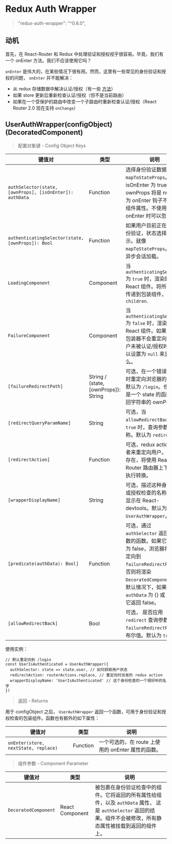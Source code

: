 # Redux Auth Wrapper

> "redux-auth-wrapper": "^0.8.0",

## 动机

首先，在 React-Router 和 Redux 中处理验证和授权视乎很容易。毕竟，我们有一个 onEnter 方法。我们不应该使用它吗？

`onEnter` 是伟大的，在某些情况下很有用。然而，这里有一些常见的身份验证和授权的问题， `onEnter` 并不能解决：

- 从 redux 存储数据中解决认证/授权（有一些 [方法]()）
- 如果 store 更新后重新检查认证/授权（但不是当前路由）
- 如果在一个受保护的路由中改变一个子路由时重新检查认证/授权（React Router 2.0 现在支持 `onChange`）

## UserAuthWrapper(configObject)(DecoratedComponent)

> 配置对象键 - Config Object Keys

键值对 | 类型 | 说明
---|---|---
`authSelector(state, [ownProps], [isOnEnter]): authData` | Function | 选择身份验证数据。就像 `mapToStateProps`。 如果 isOnEnter 为 true，ownProps 将是 null 。因为 onEnter 钩子不能接收组件属性。不使用 onEnter 时可以忽略。
`authenticatingSelector(state, [ownProps]): Bool` | Function | 如果用户目前正在进行身份验证，状态选择器指示。就像 `mapToStateProps`。 用于异步会话加载。
`LoadingComponent` | Component | 当 `authenticatingSelector` 为 `true` 时，渲染的一个 React 组件。将所有属性传递到包装组件，包括 `children`.
`FailureComponent` | Component | 当 `authenticatingSelector` 为 `false` 时，渲染的一个 React 组件。如果指定，包装器不会重定向。当用户未被认证/授权时，可以设置为 `null` 来显示什么。
`[failureRedirectPath]` | String / (state, [ownProps]): String | 可选，在一个错误的检查时重定向浏览器的路径。默认为 `/login`。也可以是一个 state 的函数和返回字符串的 ownProps。
`[redirectQueryParamName]` | String |  可选，当 `allowRedirectBack` 为 `true` 时，查询参数的名称。默认为 `redirect`。
`[redirectAction]` | Function | 可选，redux action 创建者来重定向用户。如果不存在，将使用 React-Router 路由器上下文来执行转换。
`[wrapperDisplayName]` | String | 可选，描述这种身份验证或授权检查的名称。它将显示在 React-devtools。默认为 `UserAuthWrapper`。
`[predicate(authData): Bool]` | Function | 可选，通过 `authSelector` 返回的参数的函数。如果它的求值为 false，浏览器将被重定向到 `failureRedirectPath`，否则将渲染 `DecoratedComponent` 。默认情况下，如果 `authData` 为 {} 或 null，它返回 false。
`[allowRedirectBack]` | Bool | 可选， 是否应用 `redirect` 查询参数到 `failureRedirectPath` 的布尔值。默认为 `true`。

使用实例：

```
// 默认重定向到 /login
const UserIsAuthenticated = UserAuthWrapper({
  authSelector: state => state.user, // 如何获取用户状态
  redirectAction: routerActions.replace, // 重定向时派发的 redux action
  wrapperDisplayName: 'UserIsAuthenticated' // 这个身份检查的一个很好听的名字
})
```

> 返回 - Returns

用于 configObject 之后， `UserAuthWrapper` 返回一个函数，可用于身份验证和授权检查的包装组件。函数也有额外的如下属性：

键值对 | 类型 | 说明
---|---|---
`onEnter(store, nextState, replace)` | Function | 一个可选的，在 route 上使用的 onEnter 属性的函数。

> 组件参数 - Component Parameter

键值对 | 类型 | 说明
---|---|---
`DecoratedComponent` | React Component | 被包裹在身份验证检查中的组件。它将返回的所有属性给组件，以及 `authData` 属性， 这是 `authSelector` 返回的结果。组件不会被修改，所有静态属性被挂载到返回的组件上。
